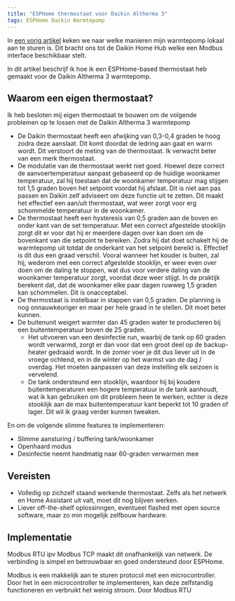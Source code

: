 ```yaml
---
title: "ESPHome thermostaat voor Daikin Altherma 3"
tags: ESPHome Daikin Warmtepomp
---
```


In [een vorig artikel](/daikin-altherma-3-lokaal-aansturen) keken we naar welke manieren mijn warmtepomp lokaal aan te sturen is. Dit bracht ons tot de Daikin Home Hub welke een Modbus interface beschikbaar stelt.

In dit artikel beschrijf ik hoe ik een ESPHome-based thermostaat heb gemaakt voor de Daikin Altherma 3 warmtepomp.

## Waarom een eigen thermostaat?

Ik heb besloten mij eigen thermostaat te bouwen om de volgende problemen op te lossen met de Daikin Altherma 3 warmtepomp

- De Daikin thermostaat heeft een afwijking van 0,3-0,4 graden te hoog zodra deze aanslaat. Dit komt doordat de ledring aan gaat en warm wordt. Dit verstoort de meting van de thermostaat. Ik verwacht beter van een merk thermostaat.
- De modulatie van de thermostaat werkt niet goed. Hoewel deze correct de aanvoertemperatuur aanpast gebaseerd op de huidige woonkamer temperatuur, zal hij toestaan dat de woonkamer temperatuur mag stijgen tot 1,5 graden boven het setpoint voordat hij afslaat. Dit is niet aan pas passen en Daikin zelf adviseert om deze functie uit te zetten. Dit maakt het effectief een aan/uit thermostaat, wat weer zorgt voor erg schommelde temperatuur in de woonkamer.
- De thermostaat heeft een hysteresis van 0,5 graden aan de boven en onder kant van de set temperatuur. Met een correct afgestelde stooklijn zorgt dit er voor dat hij er meerdere dagen over kan doen om de bovenkant van die setpoint te bereiken. Zodra hij dat doet schakelt hij de warmtepomp uit totdat de onderkant van het setpoint bereikt is. Effectief is dit dus een graad verschil. Vooral wanneer het kouder is buiten, zal hij, wederom met een correct afgestelde stooklijn, er weer even over doen om de daling te stoppen, wat dus voor verdere daling van de woonkamer temperatuur zorgt, voordat deze weer stijgt. In de praktijk berekent dat, dat de woonkamer elke paar dagen ruwweg 1,5 graden kan schommelen. Dit is onacceptabel.
- De thermostaat is instelbaar in stappen van 0,5 graden. De planning is nog onnauwkeuriger en maar per hele graad in te stellen. Dit moet beter kunnen.
- De buitenunit weigert warmter dan 45 graden water te producteren bij een buitentemperatuur boven de 25 graden. 
  - Het uitvoeren van een desinfectie run, waarbij de tank op 60 graden wordt verwarmd, zorgt er dan voor dat een groot deel op de backup-heater gedraaid wordt. In de zomer voer je dit dus liever uit in de vroege ochtend, en in de winter op het warmst van de dag / overdag. Het moeten aanpassen van deze instelling elk seizoen is vervelend.
  - De tank ondersteund een stooklijn, waardoor hij bij koudere buitentemperaturen een hogere temperatuur in de tank aanhoudt, wat ik kan gebruiken om dit probleem heen te werken, echter is deze stooklijk aan de max buitentemperatuur kant beperkt tot 10 graden of lager. Dit wil ik graag verder kunnen tweaken.

En om de volgende slimme features te implementeren:

- Slimme aansturing / buffering tank/woonkamer
- Openhaard modus
- Desinfectie neemt handmatig naar 60-graden verwarmen mee

## Vereisten

- Volledig op zichzelf staand werkende thermostaat. Zelfs als het netwerk en Home Assistant uit valt, moet dit nog blijven werken.
- Liever off-the-shelf oplossinngen, eventueel flashed met open source software, maar zo min mogelijk zelfbouw hardware.

## Implementatie

Modbus RTU ipv Modbus TCP maakt dit onafhankelijk van netwerk. De verbinding is simpel en betrouwbaar en goed ondersteund door ESPHome.



Modbus is een makkelijk aan te sturen protocol met een microcontroller. Door het in een microcontroller te implementeren, kan deze zelfstandig functioneren en verbruikt het weinig stroom. Door Modbus RTU 